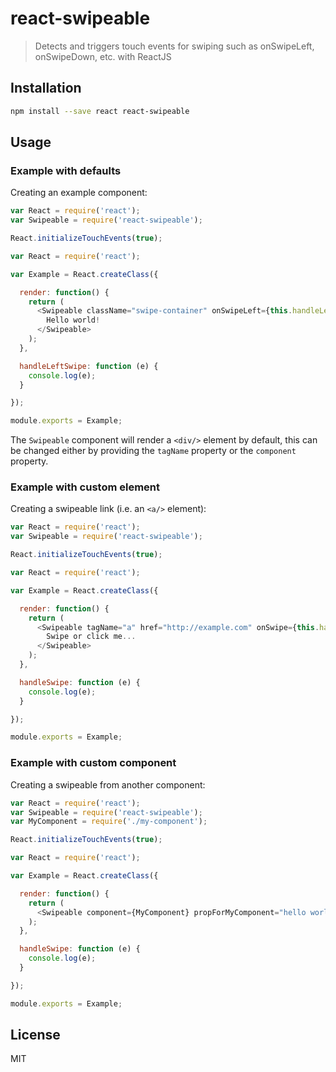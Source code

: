 react-swipeable
================

> Detects and triggers touch events for swiping such as onSwipeLeft, onSwipeDown, etc. with ReactJS

## Installation

```bash
npm install --save react react-swipeable
```

## Usage

### Example with defaults

Creating an example component:

```javascript
var React = require('react');
var Swipeable = require('react-swipeable');

React.initializeTouchEvents(true);

var React = require('react');

var Example = React.createClass({

  render: function() {
    return (
      <Swipeable className="swipe-container" onSwipeLeft={this.handleLeftSwipe}>
        Hello world!
      </Swipeable>
    );
  },

  handleLeftSwipe: function (e) {
    console.log(e);
  }

});

module.exports = Example;
```

The `Swipeable` component will render a `<div/>` element by default, this can be changed either by providing the `tagName` property or the `component` property.

### Example with custom element

Creating a swipeable link (i.e. an `<a/>` element):

```javascript
var React = require('react');
var Swipeable = require('react-swipeable');

React.initializeTouchEvents(true);

var React = require('react');

var Example = React.createClass({

  render: function() {
    return (
      <Swipeable tagName="a" href="http://example.com" onSwipe={this.handleSwipe}>
        Swipe or click me...
      </Swipeable>
    );
  },

  handleSwipe: function (e) {
    console.log(e);
  }

});

module.exports = Example;
```

### Example with custom component

Creating a swipeable from another component:

```javascript
var React = require('react');
var Swipeable = require('react-swipeable');
var MyComponent = require('./my-component');

React.initializeTouchEvents(true);

var React = require('react');

var Example = React.createClass({

  render: function() {
    return (
      <Swipeable component={MyComponent} propForMyComponent="hello world!" onSwipe={this.handleSwipe} />
    );
  },

  handleSwipe: function (e) {
    console.log(e);
  }

});

module.exports = Example;
```

## License

MIT
